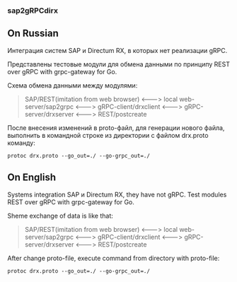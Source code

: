 ### sap2gRPCdirx
## On Russian

Интеграция систем SAP и Directum RX, в которых нет реализации gRPC. 

Представлены тестовые модули для обмена данными по принципу REST over gRPC with grpc-gateway for Go.

Схема обмена данными между модулями:

> SAP/REST(imitation from web browser) <---> local web-server/sap2grpc <---> gRPC-client/drxclient <---> gRPC-server/drxserver <---> REST/postcreate

После внесения изменений в proto-файл, для генерации нового файла, выполнить в командной строке из директории с файлом drx.proto команду:

    protoc drx.proto --go_out=./ --go-grpc_out=./


## On English

Systems integration SAP и Directum RX, they have not gRPC. Test modules REST over gRPC with grpc-gateway for Go.

Sheme exchange of data is like that:

> SAP/REST(imitation from web browser) <---> local web-server/sap2grpc <---> gRPC-client/drxclient <---> gRPC-server/drxserver <---> REST/postcreate

After change proto-file, execute command from directory with proto-file: 

    protoc drx.proto --go_out=./ --go-grpc_out=./
